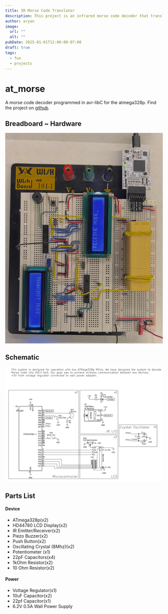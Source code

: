```yaml
---
title: IR Morse Code Translator
description: This project is an infrared morse code decoder that translates wireless morse-code signals into ascii text.
author: aryan
image:
  url: ""
  alt: ""
pubDate: 2025-01-01T12:00:00-07:00
draft: true
tags:
  - fun
  - projects
---
```

# at_morse
A morse code decoder programmed in avr-libC for the atmega328p. Find the project on [github](https://github.com/pyarya/at_morse).

## Breadboard ~ Hardware
![Breadboard](../../assets/morse/Breadboard.jpg)

## Schematic
![Schematic](../../assets/morse/Schematic.png)

## Parts List
#### Device
- ATmega328p(x2)
- HD44780 LCD Display(x2)
- IR Emitter/Receiver(x2)
- Piezo Buzzer(x2)
- Push Button(x2)
- Oscillating Crystal (8Mhz)(x2)
- Potentiometer (x1)
- 22pF Capacitors(x4)
- 1kOhm Resistor(x2)
- 10 Ohm Resistor(x2)
#### Power
- Voltage Regulator(x1)
- 10uF Capacitor(x2)
- 22pf Capacitor(x1)
- 6.2V 0.5A Wall Power Supply



